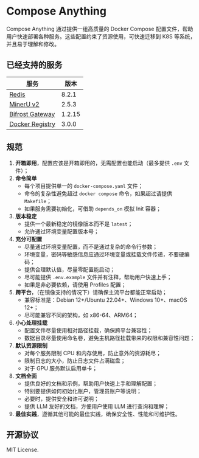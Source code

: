 # Compose Anything

Compose Anything 通过提供一组高质量的 Docker Compose 配置文件，帮助用户快速部署各种服务。这些配置约束了资源使用，可快速迁移到 K8S 等系统，并且易于理解和修改。

## 已经支持的服务

| 服务                                     | 版本   |
| ---------------------------------------- | ------ |
| [Redis](./src/redis)                     | 8.2.1  |
| [MinerU v2](./src/mineru-v2)             | 2.5.3  |
| [Bifrost Gateway](./src/bifrost-gateway) | 1.2.15 |
| [Docker Registry](./src/docker-registry) | 3.0.0  |

## 规范

1. **开箱即用**，配置应该是开箱即用的，无需配置也能启动（最多提供 `.env` 文件）；
2. **命令简单**
    - 每个项目提供单一的 `docker-compose.yaml` 文件；
    - 命令的复杂性避免超过 `docker compose` 命令，如果超过请提供 `Makefile`；
    - 如果服务需要初始化，可借助 `depends_on` 模拟 Init 容器；
3. **版本稳定**
    - 提供一个最新稳定的镜像版本而不是 `latest`；
    - 允许通过环境变量配置版本号；
4. **充分可配置**
    - 尽量通过环境变量配置，而不是通过复杂的命令行参数；
    - 环境变量，密码等敏感信息应通过环境变量或挂载文件传递，不要硬编码；
    - 提供合理默认值，尽量零配置能启动；
    - 尽可能提供 `.env.example` 文件并有注释，帮助用户快速上手；
    - 如果是非必要依赖，请使用 Profiles 配置；
5. **跨平台**，（在镜像支持的情况下）请确保主流平台都能正常启动；
    - 兼容标准是：Debian 12+/Ubuntu 22.04+、Windows 10+、macOS 12+；
    - 尽可能兼容不同的架构，如 x86-64、ARM64；
6. **小心处理挂载**
    - 配置文件尽量使用相对路径挂载，确保跨平台兼容性；
    - 数据目录尽量使用命名卷，避免主机路径挂载带来的权限和兼容性问题；
7. **默认资源限制**
    - 对每个服务限制 CPU 和内存使用，防止意外的资源耗尽；
    - 限制日志的大小，防止日志文件占满磁盘；
    - 对于 GPU 服务默认启用单卡；
8. **文档全面**
    - 提供良好的文档和示例，帮助用户快速上手和理解配置；
    - 特别要提供如何初始化账户，管理员账户等说明；
    - 必要时，提供安全和许可说明；
    - 提供 LLM 友好的文档，方便用户使用 LLM 进行查询和理解；
9. **最佳实践**，遵循其他可能的最佳实践，确保安全性、性能和可维护性。

## 开源协议

MIT License.
